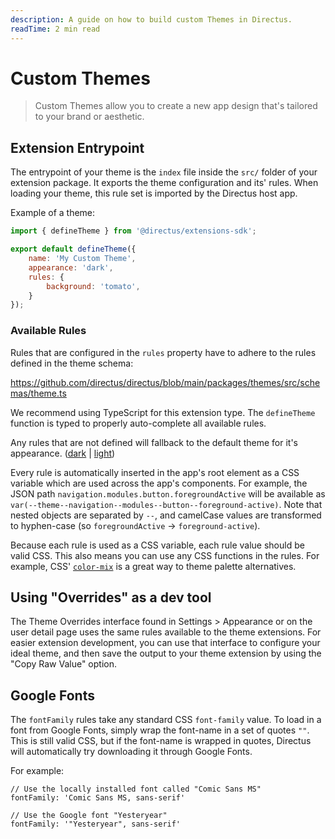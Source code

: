 ```yaml
---
description: A guide on how to build custom Themes in Directus.
readTime: 2 min read
---
```


# Custom Themes <small></small>

> Custom Themes allow you to create a new app design that's tailored to your brand or aesthetic.

## Extension Entrypoint

The entrypoint of your theme is the `index` file inside the `src/` folder of your extension package. It exports the
theme configuration and its' rules. When loading your theme, this rule set is imported by the Directus host app.

Example of a theme:

```js
import { defineTheme } from '@directus/extensions-sdk';

export default defineTheme({
	name: 'My Custom Theme',
	appearance: 'dark',
	rules: {
		background: 'tomato',
	}
});
```

### Available Rules

Rules that are configured in the `rules` property have to adhere to the rules defined in the theme schema:

https://github.com/directus/directus/blob/main/packages/themes/src/schemas/theme.ts

We recommend using TypeScript for this extension type. The `defineTheme` function is typed to properly auto-complete all
available rules.

Any rules that are not defined will fallback to the default theme for it's appearance.
([dark](https://github.com/directus/directus/blob/main/packages/themes/src/themes/dark/default.ts) |
[light](https://github.com/directus/directus/blob/main/packages/themes/src/themes/dark/default.ts))

Every rule is automatically inserted in the app's root element as a CSS variable which are used across the app's
components. For example, the JSON path `navigation.modules.button.foregroundActive` will be available as
`var(--theme--navigation--modules--button--foreground-active)`. Note that nested objects are separated by `--`, and
camelCase values are transformed to hyphen-case (so `foregroundActive` -> `foreground-active`).

Because each rule is used as a CSS variable, each rule value should be valid CSS. This also means you can use any CSS
functions in the rules. For example, CSS'
[`color-mix`](https://developer.mozilla.org/en-US/docs/Web/CSS/color_value/color-mix) is a great way to theme palette
alternatives.

## Using "Overrides" as a dev tool

The Theme Overrides interface found in Settings > Appearance or on the user detail page uses the same rules available to
the theme extensions. For easier extension development, you can use that interface to configure your ideal theme, and
then save the output to your theme extension by using the "Copy Raw Value" option.

## Google Fonts

The `fontFamily` rules take any standard CSS `font-family` value. To load in a font from Google Fonts, simply wrap the
font-name in a set of quotes `""`. This is still valid CSS, but if the font-name is wrapped in quotes, Directus will
automatically try downloading it through Google Fonts.

For example:

```
// Use the locally installed font called "Comic Sans MS"
fontFamily: 'Comic Sans MS, sans-serif'

// Use the Google font "Yesteryear"
fontFamily: '"Yesteryear", sans-serif'
```
